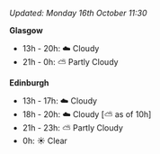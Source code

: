 *Updated: Monday 16th October 11:30*

**Glasgow**

* 13h - 20h: :cloud: Cloudy
* 21h - 0h: :partly_sunny: Partly Cloudy

**Edinburgh**

* 13h - 17h: :cloud: Cloudy
* 18h - 20h: :cloud: Cloudy [:partly_sunny: as of 10h]
* 21h - 23h: :partly_sunny: Partly Cloudy
* 0h: :sunny: Clear
